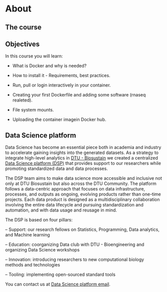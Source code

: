 # About

## The course 

## Objectives

In this course you will learn:

- What is Docker and why is needed?
 
- How to install it - Requirements, best practices.
 
- Run, pull or login interactively in your container.
 
- Creating your first Dockerfile and adding some software (rnaseq realeted).
 
- File system mounts.
 
- Uploading the container imagein Docker hub.

## Data Science platform

Data Science has become an essential piece both in academia and industry to accelerate gaining insights into the generated datasets. As a strategy to integrate high-level analytics in [DTU - Biosustain](https://www.biosustain.dtu.dk/) we created a centralized [Data Science platform (DSP)](https://www.biosustain.dtu.dk/technologies/informatics/data-science-platform) that provides support to our researchers while promoting standardized data and data processes.

The DSP team aims to make data science more accessible and inclusive not only at DTU Biosustain but also across the DTU Community. The platform follows a data-centric approach that focuses on data infrastructure, processes, and outputs as ongoing, evolving products rather than one-time projects. Each data product is designed as a multidisciplinary collaboration involving the entire data lifecycle and pursuing standardization and automation, and with data usage and reusage in mind. 

The DSP is based on four pillars: 

– Support: our research fellows on Statistics, Programming, Data analytics, and Machine learning

– Education: coorganizing Data club with DTU - Bioengineering and organizing Data Science workshops

– Innovation: introducing researchers to new computational biology methods and technologies  

– Tooling: implementing open-sourced standard tools 

You can contact us at [Data Science platform email](mailto:datascience@biosustain.dtu.dk).
